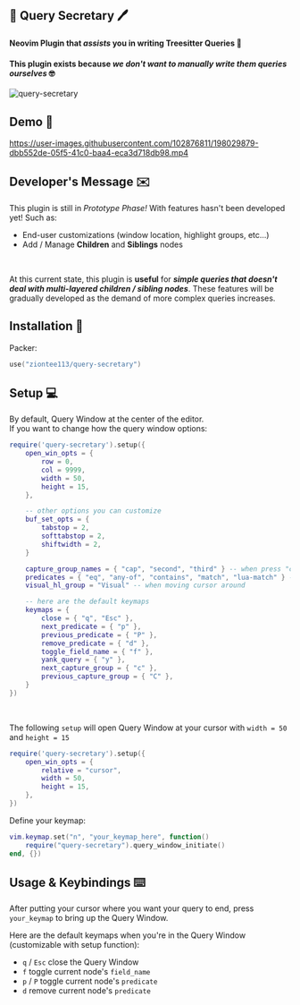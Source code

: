## 📓 Query Secretary 🖊️
#### Neovim Plugin that *assists* you in writing Treesitter Queries 🌳
#### This plugin exists because *we don't want to manually write them queries ourselves* 🤓

![query-secretary](https://user-images.githubusercontent.com/102876811/198027185-0af9abff-830d-464b-8016-bc7a5474b756.png)

## Demo 🎥

https://user-images.githubusercontent.com/102876811/198029879-dbb552de-05f5-41c0-baa4-eca3d718db98.mp4

## Developer's Message ✉️
This plugin is still in *Prototype Phase!* With features hasn't been developed yet!
Such as:
- End-user customizations (window location, highlight groups, etc...)
- Add / Manage **Children** and **Siblings** nodes
<br>

At this current state, this plugin is **useful** for ***simple queries that doesn't deal with
multi-layered children / sibling nodes***. These features will be gradually developed as
the demand of more complex queries increases.
<br>

## Installation 💽
Packer:
```lua
use("ziontee113/query-secretary")
```

## Setup 💻
By default, Query Window at the center of the editor.
<br>
If you want to change how the query window options:
<br>
```lua
require('query-secretary').setup({
    open_win_opts = {
        row = 0,
        col = 9999,
        width = 50,
        height = 15,
    },

    -- other options you can customize
    buf_set_opts = {
        tabstop = 2,
        softtabstop = 2,
        shiftwidth = 2,
    }

    capture_group_names = { "cap", "second", "third" } -- when press "c"
    predicates = { "eq", "any-of", "contains", "match", "lua-match" } -- when press "p"
    visual_hl_group = "Visual" -- when moving cursor around

    -- here are the default keymaps
    keymaps = {
        close = { "q", "Esc" },
        next_predicate = { "p" },
        previous_predicate = { "P" },
        remove_predicate = { "d" },
        toggle_field_name = { "f" },
        yank_query = { "y" },
        next_capture_group = { "c" },
        previous_capture_group = { "C" },
    }
})
```
<br>

The following `setup` will open Query Window at your cursor
with `width = 50` and `height = 15`
```lua
require('query-secretary').setup({
    open_win_opts = {
        relative = "cursor",
        width = 50,
        height = 15,
    },
})
```

Define your keymap:
```lua
vim.keymap.set("n", "your_keymap_here", function()
    require("query-secretary").query_window_initiate()
end, {})
```

## Usage & Keybindings ⌨️

After putting your cursor where you want your query to end, press `your_keymap`
to bring up the Query Window.
<br>

Here are the default keymaps when you're in the Query Window (customizable with setup function):
- `q` / `Esc` close the Query Window
-  `f` toggle current node's `field_name`
-  `p` / `P` toggle current node's `predicate`
- `d` remove current node's `predicate`

